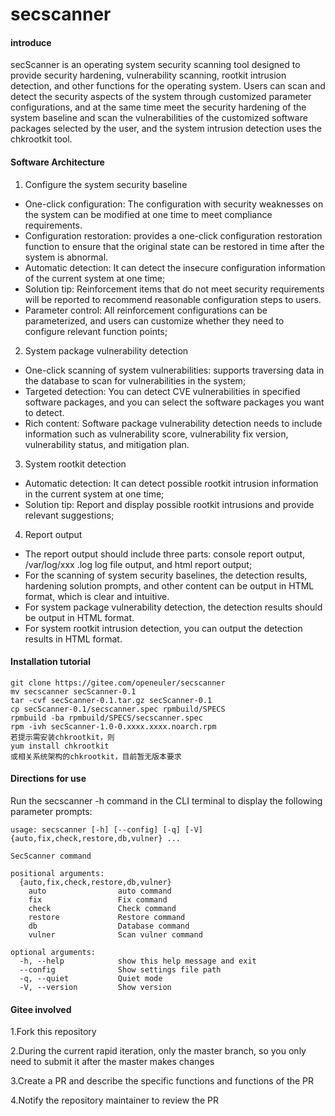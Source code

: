 # secscanner

#### introduce

secScanner is an operating system security scanning tool designed to provide  security hardening, vulnerability scanning, rootkit intrusion detection, and other functions for the operating system. Users can scan and detect the security aspects of the system through customized parameter  configurations, and at the same time meet the security hardening of the  system baseline and scan the vulnerabilities of the customized software  packages selected by the user, and the system intrusion detection uses  the chkrootkit tool. 

#### Software Architecture
1. Configure the system security baseline 

- One-click configuration: The configuration with security weaknesses on the system can be modified at one time to meet compliance requirements. 
- Configuration restoration: provides a one-click configuration restoration function to ensure that the original state can be restored in time after the system is abnormal. 
- Automatic detection: It can detect the insecure configuration information of the current system at one time; 
- Solution tip: Reinforcement items that do not meet security requirements will be reported to recommend reasonable configuration steps to users. 
- Parameter control: All reinforcement configurations can be parameterized, and  users can customize whether they need to configure relevant function  points; 

2. System package vulnerability detection 

- One-click scanning of system vulnerabilities: supports traversing data in the  database to scan for vulnerabilities in the system; 
- Targeted detection: You can detect CVE vulnerabilities in specified software  packages, and you can select the software packages you want to detect. 
- Rich content: Software package vulnerability detection needs to include  information such as vulnerability score, vulnerability fix version,  vulnerability status, and mitigation plan. 

3. System rootkit detection 

- Automatic detection: It can detect possible rootkit intrusion information in the current system at one time; 
- Solution tip: Report and display possible rootkit intrusions and provide relevant suggestions; 

4. Report output 

- The report output should include three parts: console report output, /var/log/xxx .log log file output, and html report output; 
- For the scanning of system security baselines, the detection results,  hardening solution prompts, and other content can be output in HTML  format, which is clear and intuitive. 
- For system package vulnerability detection, the detection results should be output in HTML format. 
- For system rootkit intrusion detection, you can output the detection results in HTML format. 

#### Installation tutorial

```
git clone https://gitee.com/openeuler/secscanner
mv secscanner secScanner-0.1
tar -cvf secScanner-0.1.tar.gz secScanner-0.1
cp secScanner-0.1/secscanner.spec rpmbuild/SPECS
rpmbuild -ba rpmbuild/SPECS/secscanner.spec
rpm -ivh secScanner-1.0-0.xxxx.xxxx.noarch.rpm
若提示需安装chkrootkit，则
yum install chkrootkit
或相关系统架构的chkrootkit，目前暂无版本要求
```

#### Directions for use

Run the secscanner -h command in the CLI terminal to display the following parameter prompts: 

```
usage: secscanner [-h] [--config] [-q] [-V] {auto,fix,check,restore,db,vulner} ...

SecScanner command

positional arguments:
  {auto,fix,check,restore,db,vulner}
    auto                auto command
    fix                 Fix command
    check               Check command
    restore             Restore command
    db                  Database command
    vulner              Scan vulner command

optional arguments:
  -h, --help            show this help message and exit
  --config              Show settings file path
  -q, --quiet           Quiet mode
  -V, --version         Show version
```


#### Gitee involved

1.Fork this repository

 2.During the current rapid iteration, only the master  branch, so you only need to submit it after the master makes changes  

3.Create a PR and describe the specific functions and functions of the  PR 

4.Notify the repository maintainer to review the PR
